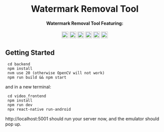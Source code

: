 <h1 align="center">
  <br>
  Watermark Removal Tool
  <br>
</h1>

<h4 align="center">
  Watermark Removal Tool Featuring:
</h4>

<div align="center">
  <img src='https://github.com/get-icon/geticon/raw/master/icons/react.svg' height="21px" width="21px"/>
  <img src='https://github.com/get-icon/geticon/raw/master/icons/javascript.svg' height="21px" width="21px"/>
  <img src='https://github.com/get-icon/geticon/raw/master/icons/html-5.svg' height="21px" width="21px"/>
  <img src='https://github.com/get-icon/geticon/raw/master/icons/css-3.svg' height="21px" width="21px"/>
  <img src='https://github.com/get-icon/geticon/raw/master/icons/express.svg' height="21px" width="21px"/>
  <img src='https://github.com/get-icon/geticon/raw/master/icons/nodejs-icon.svg' height="21px" width="21px"/>

</div>


## Getting Started

```
 cd backend
 npm install
 nvm use 20 (otherwise OpenCV will not work)
 npm run build && npm start
```

 
and in a new terminal:
```
 cd video_frontend
 npm install
 npm run dev
 npx react-native run-android
```

http://localhost:5001 should run your server now, and the emulator should pop up.
